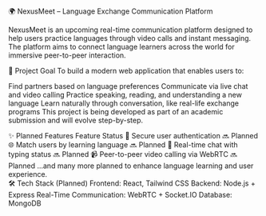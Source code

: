 🌍 NexusMeet – Language Exchange Communication Platform

NexusMeet is an upcoming real-time communication platform designed to help users practice languages through video calls and instant messaging. The platform aims to connect language learners across the world for immersive peer-to-peer interaction.

🎯 Project Goal
To build a modern web application that enables users to:

Find partners based on language preferences
Communicate via live chat and video calling
Practice speaking, reading, and understanding a new language
Learn naturally through conversation, like real-life exchange programs
This project is being developed as part of an academic submission and will evolve step-by-step.

✨ Planned Features
Feature	Status
🔐 Secure user authentication	🔜 Planned
🌐 Match users by learning language	🔜 Planned
💬 Real-time chat with typing status	🔜 Planned
📹 Peer-to-peer video calling via WebRTC	🔜 Planned
...and many more planned to enhance language learning and user experience.	
🛠 Tech Stack (Planned)
Frontend: React, Tailwind CSS
Backend: Node.js + Express
Real-Time Communication: WebRTC + Socket.IO
Database: MongoDB
